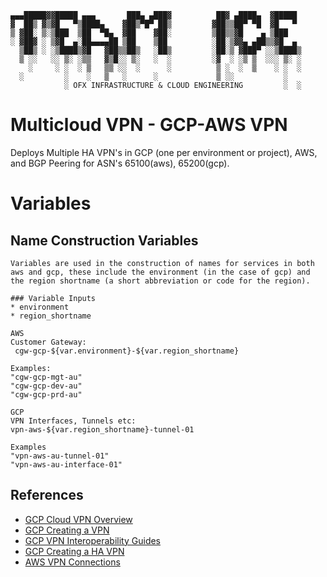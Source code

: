
                                                                         
    ▄▄▄█████▓▓█████ ▄▄▄       ███▄ ▄███▓          ██▓ ▄████▄  ▓█████     
    ▓  ██▒ ▓▒▓█   ▀▒████▄    ▓██▒▀█▀ ██▒         ▓██▒▒██▀ ▀█  ▓█   ▀     
    ▒ ▓██░ ▒░▒███  ▒██  ▀█▄  ▓██    ▓██░         ▒██▒▒▓█    ▄ ▒███       
    ░ ▓██▓ ░ ▒▓█  ▄░██▄▄▄▄██ ▒██    ▒██          ░██░▒▓▓▄ ▄██▒▒▓█  ▄     
      ▒██▒ ░ ░▒████▒▓█   ▓██▒▒██▒   ░██▒         ░██░▒ ▓███▀ ░░▒████▒    
      ▒ ░░   ░░ ▒░ ░▒▒   ▓▒█░░ ▒░   ░  ░         ░▓  ░ ░▒ ▒  ░░░ ▒░ ░    
        ░     ░ ░  ░ ▒   ▒▒ ░░  ░      ░          ▒ ░  ░  ▒    ░ ░  ░    
      ░         ░    ░   ▒   ░      ░             ▒ ░░           ░       
                ░ OFX INFRASTRUCTURE & CLOUD ENGINEERING         ░  ░    
                                                                         
# Multicloud VPN - GCP-AWS VPN
Deploys Multiple HA VPN's in GCP (one per environment or project), AWS, and BGP Peering for ASN's 65100(aws), 65200(gcp).

# Variables

   ## Name Construction Variables
    Variables are used in the construction of names for services in both aws and gcp, these include the environment (in the case of gcp) and the region shortname (a short abbreviation or code for the region).

    ### Variable Inputs
    * environment 
    * region_shortname
    
    AWS
    Customer Gateway:
     cgw-gcp-${var.environment}-${var.region_shortname}

    Examples:
    "cgw-gcp-mgt-au"
    "cgw-gcp-dev-au"
    "cgw-gcp-prd-au"

    GCP
    VPN Interfaces, Tunnels etc:
    vpn-aws-${var.region_shortname}-tunnel-01

    Examples
    "vpn-aws-au-tunnel-01"
    "vpn-aws-au-interface-01"

## References

*   [GCP Cloud VPN Overview](https://cloud.google.com/compute/docs/vpn/overview)
*   [GCP Creating a VPN](https://cloud.google.com/compute/docs/vpn/creating-vpns)
*   [GCP VPN Interoperability Guides](https://cloud.google.com/compute/docs/vpn/interop-guides)
*   [GCP Creating a HA VPN](https://cloud.google.com/network-connectivity/docs/vpn/how-to/moving-to-ha-vpn)
*   [AWS VPN Connections](http://docs.aws.amazon.com/AmazonVPC/latest/UserGuide/vpn-connections.html)
